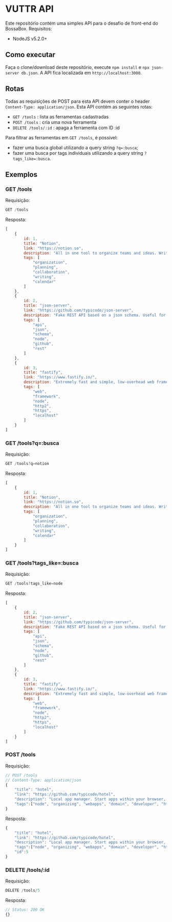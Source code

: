# VUTTR API
Este repositório contém uma simples API para o desafio de front-end do BossaBox.
Requisitos:
* NodeJS v5.2.0+

## Como executar
Faça o clone/download deste repositório, execute `npm install` e `npx json-server db.json`. A API fica localizada em `http://localhost:3000`.

## Rotas
Todas as requisições de POST para esta API devem conter o header `Content-Type: application/json`.
Esta API contém as seguintes rotas:

* `GET /tools` : lista as ferramentas cadastradas
* `POST /tools` : cria uma nova ferramenta
* `DELETE /tools/:id` : apaga a ferramenta com ID :id

Para filtrar as ferramentas em `GET /tools`, é possível:
* fazer uma busca global utilizando a query string `?q=:busca`;
* fazer uma busca por tags individuais utilizando a query string `?tags_like=:busca`.

## Exemplos

### GET /tools

Requisição: 
```javascript
GET /tools
```
Resposta:
```javascript
[
    {
        id: 1,
        title: "Notion",
        link: "https://notion.so",
        description: "All in one tool to organize teams and ideas. Write, plan, collaborate, and get organized. ",
        tags: [
            "organization",
            "planning",
            "collaboration",
            "writing",
            "calendar"
        ]
    },
    {
        id: 2,
        title: "json-server",
        link: "https://github.com/typicode/json-server",
        description: "Fake REST API based on a json schema. Useful for mocking and creating APIs for front-end devs to consume in coding challenges.",
        tags: [
            "api",
            "json",
            "schema",
            "node",
            "github",
            "rest"
        ]
    },
    {
        id: 3,
        title: "fastify",
        link: "https://www.fastify.io/",
        description: "Extremely fast and simple, low-overhead web framework for NodeJS. Supports HTTP2.",
        tags: [
            "web",
            "framework",
            "node",
            "http2",
            "https",
            "localhost"
        ]
    }
]
```

### GET /tools?q=:busca

Requisição: 
```javascript
GET /tools?q=notion
```
Resposta:
```javascript
[
    {
        id: 1,
        title: "Notion",
        link: "https://notion.so",
        description: "All in one tool to organize teams and ideas. Write, plan, collaborate, and get organized. ",
        tags: [
            "organization",
            "planning",
            "collaboration",
            "writing",
            "calendar"
        ]
    }
]
```

### GET /tools?tags_like=:busca

Requisição: 
```javascript
GET /tools?tags_like=node
```
Resposta:
```javascript
[
    {
        id: 2,
        title: "json-server",
        link: "https://github.com/typicode/json-server",
        description: "Fake REST API based on a json schema. Useful for mocking and creating APIs for front-end devs to consume in coding challenges.",
        tags: [
            "api",
            "json",
            "schema",
            "node",
            "github",
            "rest"
        ]
    },
    {
        id: 3,
        title: "fastify",
        link: "https://www.fastify.io/",
        description: "Extremely fast and simple, low-overhead web framework for NodeJS. Supports HTTP2.",
        tags: [
            "web",
            "framework",
            "node",
            "http2",
            "https",
            "localhost"
        ]
    }
]
```

### POST /tools

Requisição:
```javascript
// POST /tools
// Content-Type: application/json
{
    "title": "hotel",
    "link": "https://github.com/typicode/hotel",
    "description": "Local app manager. Start apps within your browser, developer tool with local .localhost domain and https out of the box.",
    "tags":["node", "organizing", "webapps", "domain", "developer", "https", "proxy"]
}
```

Resposta:
```javascript
{
    "title": "hotel",
    "link": "https://github.com/typicode/hotel",
    "description": "Local app manager. Start apps within your browser, developer tool with local .localhost domain and https out of the box.",
    "tags":["node", "organizing", "webapps", "domain", "developer", "https", "proxy"],
    "id":5
}
```

### DELETE /tools/:id
Requisição:
```javascript
DELETE /tools/5
```

Resposta:
```javascript
// Status: 200 OK
{}
```
